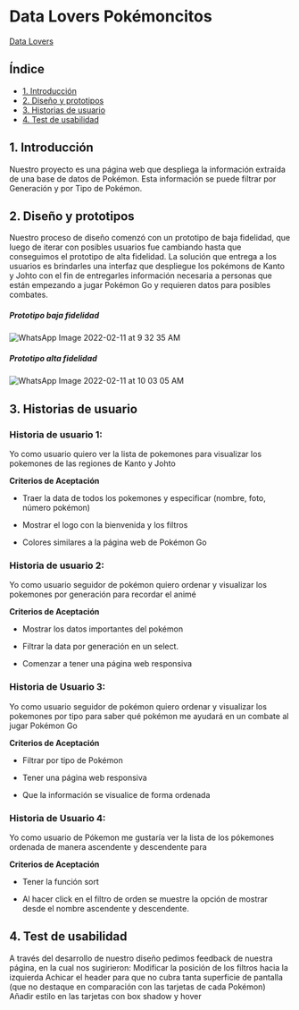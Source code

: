 # Data Lovers Pokémoncitos

[Data Lovers](src/index.html)

## Índice

* [1. Introducción](#1-introducción)
* [2. Diseño y prototipos](#2-diseño-y-prototipos)
* [3. Historias de usuario](#3-historias-de-usuario)
* [4. Test de usabilidad](#4-test-de-usabilidad)


## 1. Introducción

Nuestro proyecto es una página web que despliega la información extraída de una base de datos de Pokémon. Esta información se puede filtrar por Generación y por Tipo de Pokémon.

## 2. Diseño y prototipos

Nuestro proceso de diseño comenzó con un prototipo de baja fidelidad, que luego de iterar con posibles usuarios fue cambiando hasta que conseguimos el prototipo de alta fidelidad. La solución que entrega a los usuarios es brindarles una interfaz que despliegue los pokémons de Kanto y Johto con el fin de entregarles información necesaria a personas que están empezando a jugar Pokémon Go y requieren datos para posibles combates.

##### Prototipo baja fidelidad

![WhatsApp Image 2022-02-11 at 9 32 35 AM](https://user-images.githubusercontent.com/89282860/153607502-793c7d5f-9371-43c6-9f0c-e0e9d47fafe9.jpeg)


##### Prototipo alta fidelidad

![WhatsApp Image 2022-02-11 at 10 03 05 AM](https://user-images.githubusercontent.com/89282860/153607665-15dd0201-3fe5-4e10-90f5-652a3c4f8622.jpeg)




## 3. Historias de usuario


### **Historia de usuario 1:**

Yo como usuario quiero ver la lista de pokemones para visualizar los pokemones de las regiones de Kanto y Johto
 
**Criterios de Aceptación**

* Traer la data de todos los pokemones y especificar (nombre, foto, número pokémon)

* Mostrar el logo con la bienvenida y los filtros

* Colores similares a la página web de Pokémon Go

### **Historia de usuario 2:**

Yo como usuario seguidor de pokémon quiero ordenar y visualizar los pokemones por generación para recordar el animé

**Criterios de Aceptación**

* Mostrar los datos importantes del pokémon

* Filtrar la data por generación en un select.

* Comenzar a tener una página web responsiva

### **Historia de Usuario 3:**

Yo como usuario seguidor de pokémon quiero ordenar y visualizar los pokemones por tipo para saber qué pokémon me ayudará en un combate al jugar Pokémon Go

**Criterios de Aceptación**

* Filtrar por tipo de Pokémon

* Tener una página web responsiva

* Que la información se visualice de forma ordenada

### **Historia de Usuario 4:**

Yo como usuario de Pókemon me gustaría ver la lista de los pókemones ordenada de manera ascendente y descendente para 

**Criterios de Aceptación**

* Tener la función sort

* Al hacer click en el filtro de orden se muestre la opción de mostrar desde el nombre ascendente y descendente.



##  4. Test de usabilidad

A través del desarrollo de nuestro diseño pedimos feedback de nuestra página, en la cual nos sugirieron:
Modificar la posición de los filtros hacia la izquierda
Achicar el header para que no cubra tanta superficie de pantalla (que no destaque en comparación con las tarjetas de cada Pokémon)
Añadir estilo en las tarjetas con box shadow y hover



